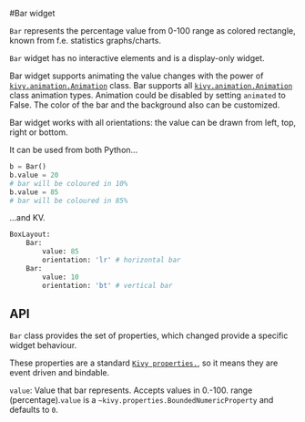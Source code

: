 #Bar widget

`Bar` represents the percentage value from 0-100 range
as colored rectangle, known from f.e. statistics graphs/charts.

`Bar` widget has no interactive elements and is a display-only widget.

Bar widget supports animating the value changes
with the power of [`kivy.animation.Animation`](https://kivy.org/docs/api-kivy.animation.html) class. Bar supports all [`kivy.animation.Animation`](https://kivy.org/docs/api-kivy.animation.html) class animation types. Animation could be disabled by setting `animated` to False. The color of the bar and the background also can be customized.

Bar widget works with all orientations: the value can be drawn
from left, top, right or bottom.

It can be used from both Python...

```python
b = Bar()
b.value = 20
# bar will be coloured in 10%
b.value = 85
# bar will be coloured in 85%
```

...and KV.

```python
BoxLayout:
    Bar:
        value: 85
        orientation: 'lr' # horizontal bar
    Bar:
        value: 10
        orientation: 'bt' # vertical bar
```

## API

`Bar` class provides the set of properties, which changed provide a specific widget behaviour.

These properties are a standard [`Kivy properties.`](https://kivy.org/docs/api-kivy.properties.html), so it means they are event driven and bindable.

`value`: Value that bar represents. Accepts values in 0.-100. range (percentage).`value` is a `~kivy.properties.BoundedNumericProperty` and defaults to `0`.
